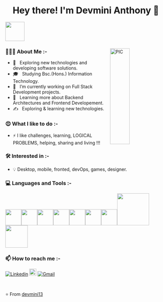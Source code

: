 <h1 align="center">Hey there! I'm Devmini Anthony 👋 </h1>

<img src="https://media.giphy.com/media/EObi5EB9PNhBIIgyrs/giphy.gif" width="60">

<div>
<img width = "35%" align="right" alt="PIC" height="300px" src="https://media.giphy.com/media/paTz7UZbPfTZFRYnnB/giphy.gif" />
<div align="left"> 
  <h3> 👨🏻‍💻 About Me :- </h3>
  
  - 🤔 &nbsp; Exploring new technologies and developing software solutions.
  - 🎓 &nbsp; Studying Bsc.(Hons.) Information Technology.
  - 💼 &nbsp; I’m currently working on Full Stack Development projects.
  - 🌱 &nbsp; Learning more about Backend Architectures and Frontend Developement.
  - ✍️ &nbsp; Exploring & learning new technologies.  
</div> 
</div>

<h3> 😍 What I like to do :- </h3>

- ⚡ I like challenges, learning, LOGICAL PROBLEMS, helping, sharing and living !!!

<h3> 🛠 Interested in :- </h3>

- 💡  Desktop, mobile, fronted, devOps, games, designer.

<div>
  <h3> 💻 Languages and Tools :- </h3>
  <p>
   <img src="https://media.giphy.com/media/3rCcV6sC1o2GY/giphy.gif" width="50"><img src="https://media3.giphy.com/media/ln7z2eWriiQAllfVcn/200w.webp" width="50"><img src="https://i.giphy.com/media/LMt9638dO8dftAjtco/200.webp"   width="50"><img src="https://i.giphy.com/media/eNAsjO55tPbgaor7ma/200w.webp" width="50"><img src="https://i.giphy.com/media/IdyAQJVN2kVPNUrojM/200.webp" width="50"><img src="https://media3.giphy.com/media/kdFc8fubgS31b8DsVu/giphy.webp" width="50"><img src="https://media.giphy.com/media/SU2ic3wTfuC6JhD1lA/giphy.gif" width="50"><img src="https://media.giphy.com/media/kH1DBkPNyZPOk0BxrM/giphy.gif" width="100"><img src="https://media.giphy.com/media/SsCYf6DRFJrOpP0IoM/giphy.gif" width="70">
  <p>
</div> 

<h3> 📫 How to reach me :- </h3>

[![Linkedin](https://img.shields.io/badge/-LinkedIn-blue?style=flat&logo=Linkedin&logoColor=white)](https://www.linkedin.com/in/devmini-anthony-61655b217/)
[<img src="https://img.shields.io/github/followers/LeandraOliveiraS?label=follow&style=social" height="22" title="Follow me" />](https://github.com/LeandraOliveiraS) 
[![Gmail](https://img.shields.io/badge/-Gmail-c14438?style=flat&logo=Gmail&logoColor=white)](mailto:devminianthony13@gmail.com)

</br>
 
⭐️ From [devmini13](https://github.com/devmini13)
